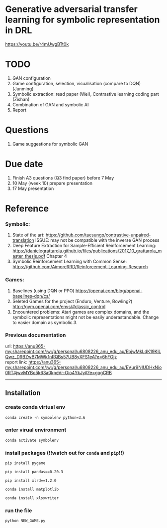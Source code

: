 # Generative adversarial transfer learning for symbolic representation in DRL
https://youtu.be/r4mUwgBTt0k
# TODO
1. GAN configuration
2. Game configuration, selection, visualisation (compare to DQN) (Junming)
3. Symbolic extraction: read paper (Wei), Contrastive learning coding part (Zishan)
4. Combination of GAN and symbolic AI
5. Report

# Questions
1. Game suggestions for symbolic GAN

# Due date
1. Finish A3 questions (Q3 find paper) before 7 May
2. 10 May (week 10) prepare presentation
3. 17 May presentation 

# Reference
### Symbolic: 
1. State of the art: https://github.com/taesungp/contrastive-unpaired-translation ISSUE: may not be compatible with the inverse GAN process<br>
2. Deep Feature Extraction for Sample-Efficient Reinforcement Learning: https://danielegrattarola.github.io/files/publications/2017_10_grattarola_master_thesis.pdf Chapter 4 <br>
3. Symbolic Reinforcement Learning with Common Sense: https://github.com/AimoreRRD/Reinforcement-Learning-Research

### Games: <br> 
1. Baselines (using DQN or PPO) https://openai.com/blog/openai-baselines-dqn/cs/
2. Seleted Games for the project (Enduro, Venture, Bowling?) http://gym.openai.com/envs/#classic_control <br>
3. Encountered problems: Atari games are complex domains, and the symbolic representations might not be easily underastandable. Change to easier domain as symbolic.3.

### Previous documentation 
url: https://anu365-my.sharepoint.com/:w:/g/personal/u6808226_anu_edu_au/EbjwMkLdK19KiLQwz_D9BZwB7MWk1nRQBs57UB8yXFS1eA?e=6hFOjz<br>
report link: https://anu365-my.sharepoint.com/:w:/g/personal/u6808226_anu_edu_au/EVur9NIUDHxNio0RT4jwvMYBo5k63a0kpeVr-Oio4YkJyA?e=gogCRB

---

## Installation

### create conda virtual env
```
conda create -n symbolenv python=3.6
```

### enter virual environment
```
conda activate symbolenv
```

### install packages (!!watch out for `conda` and `pip`!!)
```
pip install pygame

pip install pandas==0.20.3

pip install xlrd==1.2.0

conda install matplotlib

conda install xlsxwriter
```

### run the file
```
python NEW_GAME.py
```